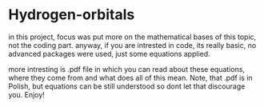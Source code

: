 # Hydrogen-orbitals

in this project, focus was put more on the mathematical bases of this topic, not the coding part.
anyway, if you are intrested in code, its really basic, no advanced packages were used, just some equations applied.

more intresting is .pdf file in which you can read about these equations, where they come from and what does all of this mean.
Note, that .pdf is in Polish, but equations can be still understood so dont let that discourage you. Enjoy!
